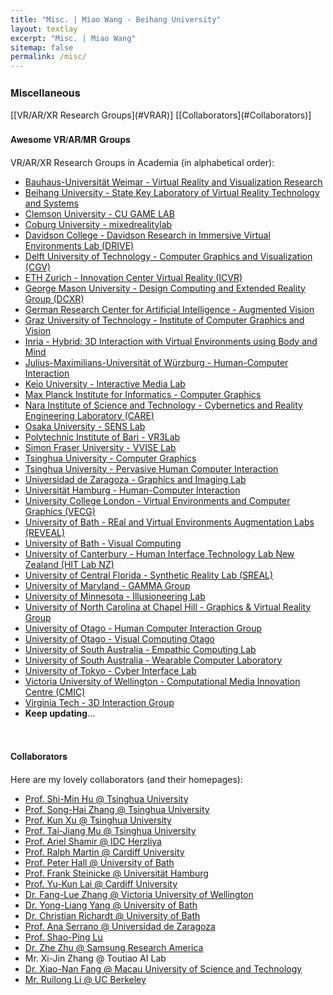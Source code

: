 ```yaml
---
title: "Misc. | Miao Wang - Beihang University"
layout: textlay
excerpt: "Misc. | Miao Wang"
sitemap: false
permalink: /misc/
---
```









<div><h3 style="font-family: 'aleSC', Helvetica Neue,Source Sans Pro,Arial"><b>Miscellaneous</b></h3></div>
[[VR/AR/XR Research Groups](#VRAR)] [[Collaborators](#Collaborators)]


<br/>

<div><h4 style="font-family: 'aleSC', Helvetica Neue,Source Sans Pro,Arial" id="VRAR"><b>Awesome VR/AR/MR Groups</b></h4></div>

VR/AR/XR Research Groups in Academia (in alphabetical order):

* [Bauhaus-Universität Weimar - Virtual Reality and Visualization Research](https://www.uni-weimar.de/de/medien/professuren/medieninformatik/vr/)
* [Beihang University - State Key Laboratory of Virtual Reality Technology and Systems](http://vrlab.buaa.edu.cn)
* [Clemson University - CU GAME LAB](https://computing.clemson.edu/cugame/index.html)
* [Coburg University - mixedrealitylab](https://www.mixedrealitylab.de/index-en.html)
* [Davidson College - Davidson Research in Immersive Virtual Environments Lab (DRIVE)](https://tabithapeck.com/research/)
* [Delft University of Technology - Computer Graphics and Visualization (CGV)](http://graphics.tudelft.nl)
* [ETH Zurich - Innovation Center Virtual Reality (ICVR)](https://www.icvr.ethz.ch/research/index_EN)
* [George Mason University - Design Computing and Extended Reality Group (DCXR)](https://craigyuyu.github.io/home/)
* [German Research Center for Artificial Intelligence - Augmented Vision](https://av.dfki.de/)
* [Graz University of Technology - Institute of Computer Graphics and Vision](https://www.tugraz.at/institutes/icg/home/)
* [Inria - Hybrid: 3D Interaction with Virtual Environments using Body and Mind](https://team.inria.fr/hybrid/)
* [Julius-Maximilians-Universität of Würzburg - Human-Computer Interaction](http://hci.uni-wuerzburg.de/)
* [Keio University - Interactive Media Lab](https://im-lab.net/people/)
* [Max Planck Institute for Informatics - Computer Graphics](https://www.mpi-inf.mpg.de/departments/computer-graphics/)
* [Nara Institute of Science and Technology - Cybernetics and Reality Engineering Laboratory (CARE)](https://carelab.info/en/)
* [Osaka University - SENS Lab](https://www.sens.sys.es.osaka-u.ac.jp/)
* [Polytechnic Institute of Bari - VR3Lab](https://www.dimeg.poliba.it/vr3lab/index.php/en/)
* [Simon Fraser University - VVISE Lab](https://vvise.iat.sfu.ca/)
* [Tsinghua University - Computer Graphics](http://cg.cs.tsinghua.edu.cn)
* [Tsinghua University - Pervasive Human Computer Interaction](http://pi.cs.tsinghua.edu.cn)
* [Universidad de Zaragoza - Graphics and Imaging Lab](http://graphics.unizar.es/index.html)
* [Universität Hamburg - Human-Computer Interaction](https://www.inf.uni-hamburg.de/en/inst/ab/hci/people.html)
* [University College London - Virtual Environments and Computer Graphics (VECG)](http://vecg.cs.ucl.ac.uk/)
* [University of Bath - REal and Virtual Environments Augmentation Labs (REVEAL)](https://www.bath.ac.uk/research-centres/real-and-virtual-environments-augmentation-labs-reveal/)
* [University of Bath - Visual Computing](https://www.bath.ac.uk/projects/visual-computing/)
* [University of Canterbury - Human Interface Technology Lab New Zealand (HIT Lab NZ)](https://www.hitlabnz.org/)
* [University of Central Florida - Synthetic Reality Lab (SREAL)](https://sreal.ucf.edu/)
* [University of Maryland - GAMMA Group](https://gamma.umd.edu/)
* [University of Minnesota - Illusioneering Lab](https://illusioneering.cs.umn.edu/)
* [University of North Carolina at Chapel Hill - Graphics & Virtual Reality Group](http://telepresence.web.unc.edu/)
* [University of Otago - Human Computer Interaction Group](http://www.hci.otago.ac.nz/)
* [University of Otago - Visual Computing Otago](https://visualcomputing.otago.ac.nz/team.html)
* [University of South Australia - Empathic Computing Lab](http://empathiccomputing.org/)
* [University of South Australia - Wearable Computer Laboratory](https://wearables.unisa.edu.au/publications.html)
* [University of Tokyo - Cyber Interface Lab](http://www.cyber.t.u-tokyo.ac.jp/)
* [Victoria University of Wellington - Computational Media Innovation Centre (CMIC)](https://www.wgtn.ac.nz/cmic)
* [Virginia Tech - 3D Interaction Group](https://research.cs.vt.edu/3di/)
* **Keep updating**...


<br/>

<div><h4 style="font-family: 'aleSC', Helvetica Neue,Source Sans Pro,Arial" id="Collaborators"><b>Collaborators</b></h4></div>

Here are my lovely collaborators (and their homepages):

* [Prof. Shi-Min Hu @ Tsinghua University](http://cg.cs.tsinghua.edu.cn/prof_hu.htm)
* [Prof. Song-Hai Zhang @ Tsinghua University](https://scholar.google.com/citations?user=AWtV-EQAAAAJ&hl=en)
* [Prof. Kun Xu @ Tsinghua University](http://cg.cs.tsinghua.edu.cn/people/~kun)
* [Prof. Tai-Jiang Mu @ Tsinghua University](http://cg.cs.tsinghua.edu.cn/people/~mtj)
* [Prof. Ariel Shamir @ IDC Herzliya](http://www.faculty.idc.ac.il/arik/site/index.asp)
* [Prof. Ralph Martin @ Cardiff University](https://www.cardiff.ac.uk/people/view/118143-martin-ralph)
* [Prof. Peter Hall @ University of Bath](http://www.cs.bath.ac.uk/~pmh/start/home.html)
* [Prof. Frank Steinicke @ Universität Hamburg](https://www.inf.uni-hamburg.de/en/inst/ab/hci/people/steinicke.html)
* [Prof. Yu-Kun Lai @ Cardiff University](https://users.cs.cf.ac.uk/Yukun.Lai/)
* [Dr. Fang-Lue Zhang @ Victoria University of Wellington](https://people.wgtn.ac.nz/fanglue.zhang)
* [Dr. Yong-Liang Yang @ University of Bath](http://www.yongliangyang.net/)
* [Dr. Christian Richardt @ University of Bath](http://richardt.name/)
* [Prof. Ana Serrano @ Universidad de Zaragoza](https://ana-serrano.github.io/)
* [Prof. Shao-Ping Lu](http://www.shaopinglu.net/)
* [Dr. Zhe Zhu @ Samsung Research America](http://zhezhu.me/)
* Mr. Xi-Jin Zhang @ Toutiao AI Lab
* [Dr. Xiao-Nan Fang @ Macau University of Science and Technology](https://wm-fs2.must.edu.mo/group1/M00/01/7D/rBCDpGWdGmWARBWmAAGMeAUsRxY297.pdf)
* [Mr. Ruilong Li @ UC Berkeley](http://www.liruilong.cn/)


<!-- <div><h4 style="font-family: Helvetica Neue,Source Sans Pro,Arial"><b>Courses</b></h4></div>

**Course Taught @ Tsinghua University**

* TA, Fundamental of Computer Graphics (Spring 2013)

<br/>

<h4 style="font-family: Helvetica Neue,Source Sans Pro,Arial"><b>Students</b></h4>

<p style="color:red;"> <i>I am always looking for passionate undergraduate interns to work with me. </i></p>

*I am always looking for passionate undergraduate interns to work with me.* -->

<!-- **Current students**

* Guo-Ye Yang, undergraduate intern, Tsinghua University, started 2015 (with Shi-Min Hu)
* Guo-Wei Yang, undergraduate intern, Tsinghua University, started 2016 (with Shi-Min Hu)
* Run-Ze Liang, undergraduate intern, Tsinghua University, started 2018 (with Shi-Min Hu)

**Alumni**

* Jun-Bang Liang, undergraduate intern, Tsinghua University, 2014-2015. Currently a PhD candidate at UNC-CH, United States.
* Jin-Kun Lin, undergraduate intern, Tsinghua University, 2016-2017. 
* Yu Fang, undergraduate intern, Tsinghua University, 2017. Currently a PhD candidate at University of Pennsylvania, United States.
* Shu-Yang Zhang, undergraduate intern, University of Michigan, United States, summer 2018.  -->

<!-- Our overarching goal is to explore and understand new quantum states of electronic matter on the atomic scale. To do so, we use and develop novel spectroscopic-imaging scanning tunneling microscopy (SI-STM) tools to visualize the relevant quantum mechanical degrees of freedom.

Questions of interest include: (i), How does the Mott state collapse upon doping and how is this related to the complex phase diagram of high-temperature superconductors? (ii), What is the strange metal phase seen in correlated electron systems? Is this an exotic long-range entangled state? What is the mechanism of dissipation in that state? (iii), Why is the transition temperature in high-temperature superconductors so high? 
 
![]({{ site.url }}{{ site.baseurl }}/images/respic/layers_real.jpg){: style="width: 300px; float: right; border: 10px"}

Currently, our instrument of choice  is SI-STM.  State-of-the-art SI-STM measures an array of tunneling spectra on a given sample, registered to the atomic sites with picometer precision. Each is proportional to the local density of states at a given location. Ideally, the recorded spectra are so tightly packed that the measurement yields a three-dimensional mapping of the local density of states as a function of locations and energy. This is shown on the image on the right-hand side (10x10 nm2), and its Fourier transform, below.

The quantum materials which we will investigate encapsulate some of the great unsolved mysteries of physics. They include high-temperature superconductors, quantum-critical compounds, graphene, and topological electronic matter that can be used for error-resistant quantum computing.

![]({{ site.url }}{{ site.baseurl }}/images/respic/layers_fft.jpg){: style="width: 300px; float: left; border: 10px"}

A main goal is to use modern technology to build the new instrumentation needed to understand these quantum materials. I learned my trade in [Seamus Davis’ SI-STM lab](http://davisgroup.lassp.cornell.edu/) and with [Felix Baumberger](http://dpmc.unige.ch/gr_baumberger/index.html), and later moved as an [ETH fellow](http://www.ethfellows.ethz.ch/) to [Andreas Wallraff’s qudev lab](http://www.qudev.ethz.ch/) where we investigated coupled cavity arrays in circuit QED. This allowed me to learn new techniques such as high frequency measurements, low temperature noise-free amplification, and quantum-limited measurements. The goal is to combine these with SI-STM.

This will enable the instrumental capabilities to visualize the different quantum mechanical degrees of freedom needed to understand next-generation quantum materials. STM will be the main method, but we use different spectroscopic-imaging techniques to visualize not only the topography, but also the density of states, spins, and other degrees of freedom hidden below the surface.
 -->